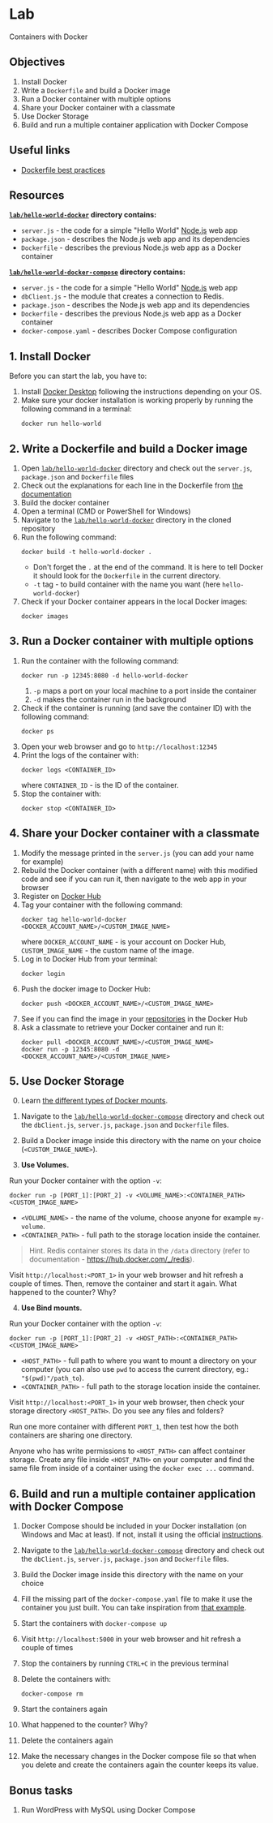 
# Lab

Containers with Docker

## Objectives 

1. Install Docker
2. Write a `Dockerfile` and build a Docker image
3. Run a Docker container with multiple options
4. Share your Docker container with a classmate
5. Use Docker Storage
6. Build and run a multiple container application with Docker Compose

## Useful links

- [Dockerfile best practices](https://docs.docker.com/develop/develop-images/dockerfile_best-practices/)

## Resources

**[`lab/hello-world-docker`](lab/hello-world-docker) directory contains:**
- `server.js` - the code for a simple "Hello World" [Node.js](https://nodejs.org/) web app
- `package.json` - describes the Node.js web app and its dependencies
- `Dockerfile` - describes the previous Node.js web app as a Docker container

**[`lab/hello-world-docker-compose`](lab/hello-world-docker-compose) directory contains:**
- `server.js` - the code for a simple "Hello World" [Node.js](https://nodejs.org/) web app
- `dbClient.js` - the module that creates a connection to Redis.
- `package.json` - describes the Node.js web app and its dependencies
- `Dockerfile` - describes the previous Node.js web app as a Docker container
- `docker-compose.yaml` - describes Docker Compose configuration

## 1. Install Docker

Before you can start the lab, you have to:
1. Install [Docker Desktop](https://www.docker.com/get-started) following the instructions depending on your OS.
2. Make sure your docker installation is working properly by running the following command in a terminal:
   ```
   docker run hello-world
   ```

## 2. Write a Dockerfile and build a Docker image

1. Open [`lab/hello-world-docker`](lab/hello-world-docker) directory and check out the `server.js`, `package.json` and `Dockerfile` files
2. Check out the explanations for each line in the Dockerfile from [the documentation](https://docs.docker.com/develop/develop-images/dockerfile_best-practices/#dockerfile-instructions) 
3. Build the docker container   
  1. Open a terminal (CMD or PowerShell for Windows)
  2. Navigate to the [`lab/hello-world-docker`](lab/hello-world-docker) directory in the cloned repository
  3. Run the following command:
     ```
     docker build -t hello-world-docker .
     ```
     - Don't forget the `.` at the end of the command. It is here to tell Docker it should look for the `Dockerfile` in the current directory. 
     - `-t` tag - to build container with the name you want (here `hello-world-docker`)
4. Check if your Docker container appears in the local Docker images:
   ```
   docker images
   ```

## 3. Run a Docker container with multiple options

1. Run the container with the following command:   
   ```
   docker run -p 12345:8080 -d hello-world-docker
   ```
   1. `-p` maps a port on your local machine to a port inside the container
   2. `-d` makes the container run in the background
2. Check if the container is running (and save the container ID) with the following command:
   ```
   docker ps
   ```
3. Open your web browser and go to `http://localhost:12345`
4. Print the logs of the container with:
   ```
   docker logs <CONTAINER_ID>
   ```
   where `CONTAINER_ID` - is the ID of the container.
3. Stop the container with:
   ```
   docker stop <CONTAINER_ID>
   ```

## 4. Share your Docker container with a classmate

1. Modify the message printed in the `server.js` (you can add your name for example)
2. Rebuild the Docker container (with a different name) with this modified code and see if you can run it, then navigate to the web app in your browser
3. Register on [Docker Hub](https://hub.docker.com/)
4. Tag your container with the following command:
   ```
   docker tag hello-world-docker <DOCKER_ACCOUNT_NAME>/<CUSTOM_IMAGE_NAME>
   ```
   where `DOCKER_ACCOUNT_NAME` - is your account on Docker Hub, `CUSTOM_IMAGE_NAME` - the custom name of the image.
5. Log in to Docker Hub from your terminal:
   ```
   docker login
   ```
6. Push the docker image to Docker Hub:
   ```
   docker push <DOCKER_ACCOUNT_NAME>/<CUSTOM_IMAGE_NAME>
   ```
7. See if you can find the image in your [repositories](https://hub.docker.com/repositories) in the Docker Hub
8. Ask a classmate to retrieve your Docker container and run it:
   ```
   docker pull <DOCKER_ACCOUNT_NAME>/<CUSTOM_IMAGE_NAME>
   docker run -p 12345:8080 -d <DOCKER_ACCOUNT_NAME>/<CUSTOM_IMAGE_NAME>
   ```

## 5. Use Docker Storage

0. Learn [the different types of Docker mounts](https://docs.docker.com/storage/#choose-the-right-type-of-mount). 

1. Navigate to the [`lab/hello-world-docker-compose`](lab/hello-world-docker-compose) directory and check out the `dbClient.js`, `server.js`, `package.json` and `Dockerfile` files.

2. Build a Docker image inside this directory with the name on your choice (`<CUSTOM_IMAGE_NAME>`).

3. **Use Volumes.**
  
  Run your Docker container with the option `-v`:
  
  ```
  docker run -p [PORT_1]:[PORT_2] -v <VOLUME_NAME>:<CONTAINER_PATH> <CUSTOM_IMAGE_NAME>
  ```
  
  - `<VOLUME_NAME>` - the name of the volume, choose anyone for example `my-volume`.
  - `<CONTAINER_PATH>` - full path to the storage location inside the container.
  
  > Hint. Redis container stores its data in the `/data` directory (refer to documentation - https://hub.docker.com/_/redis).
  
  Visit `http://localhost:<PORT_1>` in your web browser and hit refresh a couple of times. Then, remove the container and start it again. What happened to the counter? Why?

4. **Use Bind mounts.**
  
  Run your Docker container with the option `-v`:
  
  ```
  docker run -p [PORT_1]:[PORT_2] -v <HOST_PATH>:<CONTAINER_PATH> <CUSTOM_IMAGE_NAME>
  ```
  - `<HOST_PATH>` - full path to where you want to mount a directory on your computer (you can also use `pwd` to access the current directory, eg.: `"$(pwd)"/path_to`).
  - `<CONTAINER_PATH>` - full path to the storage location inside the container.
  
  Visit `http://localhost:<PORT_1>` in your web browser, then check your storage directory `<HOST_PATH>`. Do you see any files and folders?
  
  Run one more container with different `PORT_1`, then test how the both containers are sharing one directory.
  
  Anyone who has write permissions to `<HOST_PATH>` can affect container storage. Create any file inside `<HOST_PATH>` on your computer and find the same file from inside of a container using the `docker exec ...` command.

## 6. Build and run a multiple container application with Docker Compose

1. Docker Compose should be included in your Docker installation (on Windows and Mac at least). If not, install it using the official [instructions](https://docs.docker.com/compose/install/).

2. Navigate to the [`lab/hello-world-docker-compose`](lab/hello-world-docker-compose) directory and check out the `dbClient.js`, `server.js`, `package.json` and `Dockerfile` files.

3. Build the Docker image inside this directory with the name on your choice

4. Fill the missing part of the `docker-compose.yaml` file to make it use the container you just built. You can take inspiration from [that example](index.md#docker-compose-example).

5. Start the containers with `docker-compose up`

6. Visit `http://localhost:5000` in your web browser and hit refresh a couple of times

7. Stop the containers by running `CTRL+C` in the previous terminal

8. Delete the containers with:
   ```
   docker-compose rm
   ```

9. Start the containers again   
  1. What happened to the counter? Why?
  2. Delete the containers again

10. Make the necessary changes in the Docker compose file so that when you delete and create the containers again the counter keeps its value.

## Bonus tasks

1. Run WordPress with MySQL using Docker Compose

